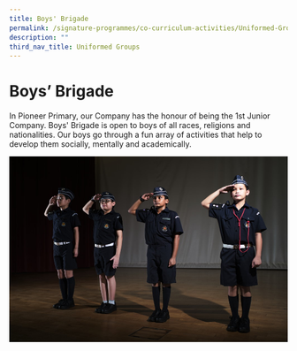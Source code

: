 ```yaml
---
title: Boys' Brigade
permalink: /signature-programmes/co-curriculum-activities/Uniformed-Groups/boys-brigade
description: ""
third_nav_title: Uniformed Groups
---
```


# Boys’ Brigade

In Pioneer Primary, our Company has the honour of being the 1st Junior Company. Boys' Brigade is open to boys of all races, religions and nationalities. Our boys go through a fun array of activities that help to develop them socially, mentally and academically.

![](/images/boys%20brigade.jpg)


